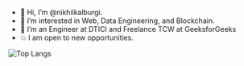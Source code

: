 - 👋 Hi, I’m @nikhilkalburgi.
- 👀 I’m interested in Web, Data Engineering, and Blockchain.
- 🌱 I’m an Engineer at DTICI and Freelance TCW at GeeksforGeeks
- 💥 I am open to new opportunities.


![Top Langs](https://github-readme-stats.vercel.app/api/top-langs/?username=nikhilkalburgi&hide_progress=true)

